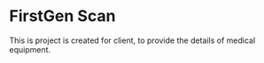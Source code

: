 # FirstGen Scan

This is project is created for client, to provide the details of medical equipment.